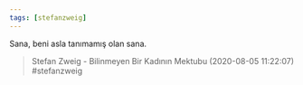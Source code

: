 ```yaml
---
tags: [stefanzweig]
---
```


Sana, beni asla tanımamış olan sana.  

> Stefan Zweig - Bilinmeyen Bir Kadının Mektubu (2020-08-05 11:22:07)  
> #stefanzweig

